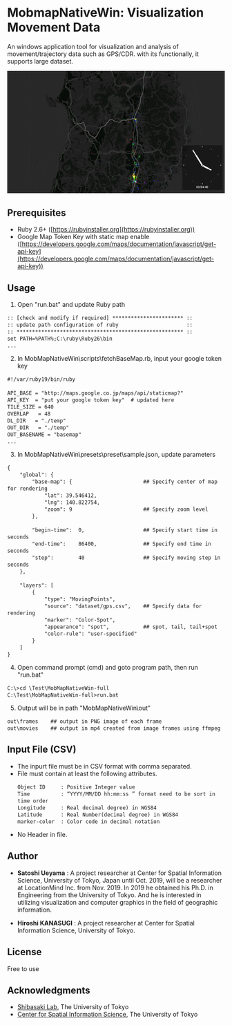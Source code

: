 # MobmapNativeWin: Visualization Movement Data
An windows application tool for visualization and analysis of movement/trajectory data such as GPS/CDR. with its functionally, it supports large dataset.

![Screenshot](SampleOutput/frames/0352.png)


## Prerequisites
* Ruby 2.6+ ([https://rubyinstaller.org](https://rubyinstaller.org))
* Google Map Token Key with static map enable ([https://developers.google.com/maps/documentation/javascript/get-api-key](https://developers.google.com/maps/documentation/javascript/get-api-key))

## Usage
1. Open "run.bat" and update Ruby path
```
:: [check and modify if required] *********************** ::
:: update path configuration of ruby                      ::
:: ****************************************************** ::
set PATH=%PATH%;C:\ruby\Ruby26\bin
...
```
2.  In MobMapNativeWin\scripts\fetchBaseMap.rb, input your google token key
```
#!/var/ruby19/bin/ruby

API_BASE = "http://maps.google.co.jp/maps/api/staticmap?"
API_KEY  = "put your google token key"	# updated here
TILE_SIZE = 640
OVERLAP   = 48
DL_DIR   = "./temp"
OUT_DIR   = "./temp"
OUT_BASENAME = "basemap"
...
```
3.  In MobMapNativeWin\presets\preset\sample.json, update parameters
```
{
	"global": {
		"base-map": {                       ## Specify center of map for rendering
			"lat": 39.546412, 
			"lng": 140.822754,
			"zoom": 9                       ## Specify zoom level
		}, 

		"begin-time":  0,                   ## Specify start time in seconds
		"end-time":    86400,               ## Specify end time in seconds
		"step":        40                   ## Specify moving step in seconds
	},
	
	"layers": [
		{
			"type": "MovingPoints",
			"source": "dataset/gps.csv",    ## Specify data for rendering
			"marker": "Color-Spot",
			"appearance": "spot",           ## spot, tail, tail+spot
			"color-rule": "user-specified"
		}
	]
}
```
4. Open command prompt (cmd) and goto program path, then run "run.bat"
```
C:\>cd \Test\MobMapNativeWin-full
C:\Test\MobMapNativeWin-full>run.bat

```
5. Output will be in path "MobMapNativeWin\out"
```
out\frames    ## output in PNG image of each frame
out\movies    ## output in mp4 created from image frames using ffmpeg
```

## Input File (CSV)

* The inpurt file must be in CSV format with comma separated.
* File must contain at least the following attributes.
    ```
    Object ID     : Positive Integer value
    Time          : “YYYY/MM/DD hh:mm:ss ” format need to be sort in time order
    Longitude     : Real decimal degree) in WGS84
    Latitude      : Real Number(decimal degree) in WGS84
    marker-color  : Color code in decimal notation
    ```
* No Header in file.



## Author
* **Satoshi Ueyama** :  A project researcher at Center for Spatial Information Science, University of Tokyo, Japan until Oct. 2019, will be a researcher at LocationMind Inc. from Nov. 2019.
In 2019 he obtained his Ph.D. in Engineering from the University of Tokyo. And he is interested in utilizing visualization and computer graphics in the field of geographic information.

* **Hiroshi KANASUGI** :  A project researcher at Center for Spatial Information Science, University of Tokyo.

## License

Free to use

## Acknowledgments

* [Shibasaki Lab](https://shiba.iis.u-tokyo.ac.jp), The University of Tokyo
* [Center for Spatial Information Science](http://www.csis.u-tokyo.ac.jp/en/), The University of Tokyo


